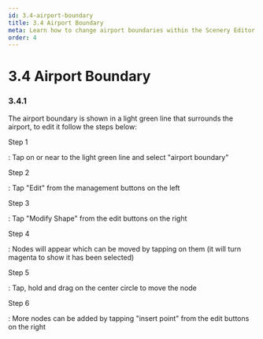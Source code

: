 ```yaml
---
id: 3.4-airport-boundary
title: 3.4 Airport Boundary
meta: Learn how to change airport boundaries within the Scenery Editor of Infinite Flight.
order: 4
---
```




# 3.4 Airport Boundary



### 3.4.1

The airport boundary is shown in a light green line that surrounds the airport, to edit it follow the steps below:



Step 1

: Tap on or near to the light green line and select "airport boundary"



Step 2

: Tap "Edit" from the management buttons on the left



Step 3

: Tap "Modify Shape" from the edit buttons on the right



Step 4

: Nodes will appear which can be moved by tapping on them (it will turn magenta to show it has been selected)



Step 5

: Tap, hold and drag on the center circle to move the node



Step 6

: More nodes can be added by tapping "insert point" from the edit buttons on the right
